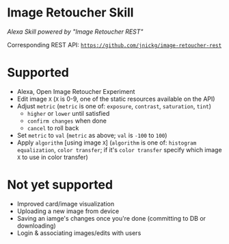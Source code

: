 # Image Retoucher Skill
_Alexa Skill powered by "Image Retoucher REST"_

Corresponding REST API: [`https://github.com/jnickg/image-retoucher-rest`](https://github.com/jnickg/image-retoucher-rest)

# Supported
* Alexa, Open Image Retoucher Experiment
* Edit image `X` (`X` is 0-9, one of the static resources available on the API)
* Adjust `metric` (`metric` is one of: `exposure`, `contrast`, `saturation`, `tint`)
    * `higher` or `lower` until satisfied
    * `confirm changes` when done
    * `cancel` to roll back
* Set `metric` to `val` (`metric` as above; `val` is `-100` to `100`)
* Apply `algorithm` [using image `X`] (`algorithm` is one of: `histogram equalization`, `color transfer`; if it's `color transfer` specify which image `X` to use in color transfer)

# Not yet supported
* Improved card/image visualization
* Uploading a new image from device
* Saving an iamge's changes once you're done (committing to DB or downloading)
* Login & associating images/edits with users